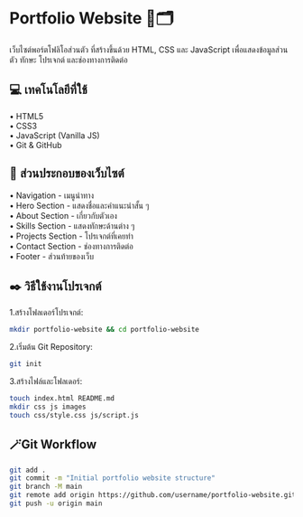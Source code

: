 <h1>Portfolio Website 💼🗂️</h1>
เว็บไซต์พอร์ตโฟลิโอส่วนตัว ที่สร้างขึ้นด้วย HTML, CSS และ JavaScript เพื่อแสดงข้อมูลส่วนตัว ทักษะ โปรเจกต์ และช่องทางการติดต่อ

<h2>💻 เทคโนโลยีที่ใช้</h2>
• HTML5</br>
• CSS3</br>
• JavaScript (Vanilla JS)</br>
• Git & GitHub</br>

<h2>📌 ส่วนประกอบของเว็บไซต์</h2>
• Navigation - เมนูนำทาง</br>
• Hero Section - แสดงชื่อและคำแนะนำสั้น ๆ</br>
• About Section - เกี่ยวกับตัวเอง</br>
• Skills Section - แสดงทักษะด้านต่าง ๆ</br>
• Projects Section - โปรเจกต์ที่เคยทำ</br>
• Contact Section - ช่องทางการติดต่อ</br>
• Footer - ส่วนท้ายของเว็บ</br>

<h2>✒️ วิธีใช้งานโปรเจกต์</h2>

1.สร้างโฟลเดอร์โปรเจกต์:
```bash
mkdir portfolio-website && cd portfolio-website
```
2.เริ่มต้น Git Repository:
```bash
git init
```
3.สร้างไฟล์และโฟลเดอร์:
```bash
touch index.html README.md
mkdir css js images
touch css/style.css js/script.js
```

<h2>🪄Git Workflow</h2>

```bash
git add .
git commit -m "Initial portfolio website structure"
git branch -M main
git remote add origin https://github.com/username/portfolio-website.git
git push -u origin main
```
